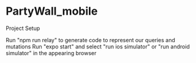 # PartyWall_mobile


Project Setup

Run "npm run relay" to generate code to represent our queries and mutations
Run "expo start" and select "run ios simulator" or "run android simulator" in the appearing browser
